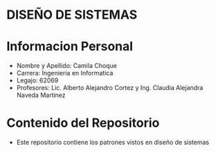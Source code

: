 # DISEÑO DE SISTEMAS
# Informacion Personal
- Nombre y Apellido: Camila Choque
- Carrera: Ingenieria en Informatica
- Legajo: 62069
- Profesores: Lic. Alberto Alejandro Cortez y Ing. Claudia Alejandra Naveda Martinez

# Contenido del Repositorio
- Este repositorio contiene los patrones vistos en diseño de sistemas
